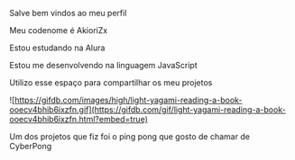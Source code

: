 Salve bem vindos ao meu perfil

Meu codenome é AkioriZx

Estou estudando na Alura

Estou me desenvolvendo na linguagem JavaScript

Utilizo esse espaço para compartilhar os meu projetos

![https://gifdb.com/images/high/light-yagami-reading-a-book-ooecv4bhib6ixzfn.gif](https://gifdb.com/gif/light-yagami-reading-a-book-ooecv4bhib6ixzfn.html?embed=true)

Um dos projetos que fiz foi o ping pong que gosto de chamar de CyberPong

